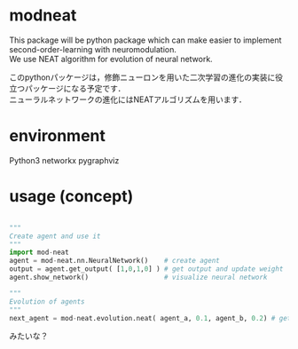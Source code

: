 # modneat

This package will be python package which can make easier to implement second-order-learning with neuromodulation.  
We use NEAT algorithm for evolution of neural network.  


このpythonパッケージは，修飾ニューロンを用いた二次学習の進化の実装に役立つパッケージになる予定です．  
ニューラルネットワークの進化にはNEATアルゴリズムを用います． 

# environment  
Python3
networkx
pygraphviz

# usage (concept)  
```python

"""
Create agent and use it
"""
import mod-neat
agent = mod-neat.nn.NeuralNetwork()    # create agent
output = agent.get_output( [1,0,1,0] ) # get output and update weight
agent.show_network()                   # visualize neural network

"""
Evolution of agents
"""
next_agent = mod-neat.evolution.neat( agent_a, 0.1, agent_b, 0.2) # get next_generation using neat algorithm
```
みたいな？
